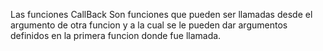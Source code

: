Las funciones CallBack Son funciones que pueden ser llamadas desde el argumento de otra funcion y a la cual
se le pueden dar argumentos definidos en la primera funcion donde fue llamada.